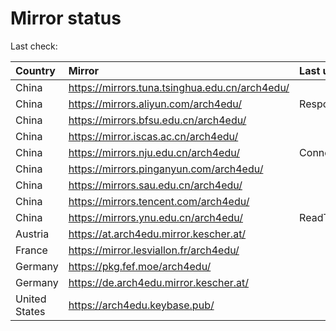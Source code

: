 <script src="./time.js"></script>
# Mirror status
Last check: <script type="text/javascript">localize(1666337706.888758);</script>

|Country|Mirror|Last update|
|:------|:-----|:----------|
|China|https://mirrors.tuna.tsinghua.edu.cn/arch4edu/|<script type="text/javascript">localize(1666292389);</script>|
|China|https://mirrors.aliyun.com/arch4edu/|Response 404|
|China|https://mirrors.bfsu.edu.cn/arch4edu/|<script type="text/javascript">localize(1666292389);</script>|
|China|https://mirror.iscas.ac.cn/arch4edu/|<script type="text/javascript">localize(1666292389);</script>|
|China|https://mirrors.nju.edu.cn/arch4edu/|ConnectTimeout|
|China|https://mirrors.pinganyun.com/arch4edu/|<script type="text/javascript">localize(1666249177);</script>|
|China|https://mirrors.sau.edu.cn/arch4edu/|<script type="text/javascript">localize(1650446957);</script>|
|China|https://mirrors.tencent.com/arch4edu/|<script type="text/javascript">localize(1666292389);</script>|
|China|https://mirrors.ynu.edu.cn/arch4edu/|ReadTimeout|
|Austria|https://at.arch4edu.mirror.kescher.at/|<script type="text/javascript">localize(1666292389);</script>|
|France|https://mirror.lesviallon.fr/arch4edu/|<script type="text/javascript">localize(1666292389);</script>|
|Germany|https://pkg.fef.moe/arch4edu/|<script type="text/javascript">localize(1666292389);</script>|
|Germany|https://de.arch4edu.mirror.kescher.at/|<script type="text/javascript">localize(1666292389);</script>|
|United States|https://arch4edu.keybase.pub/|<script type="text/javascript">localize(1666292389);</script>|

<script src="./tablefilter/tablefilter.js"></script>
<script src="./table.js"></script>